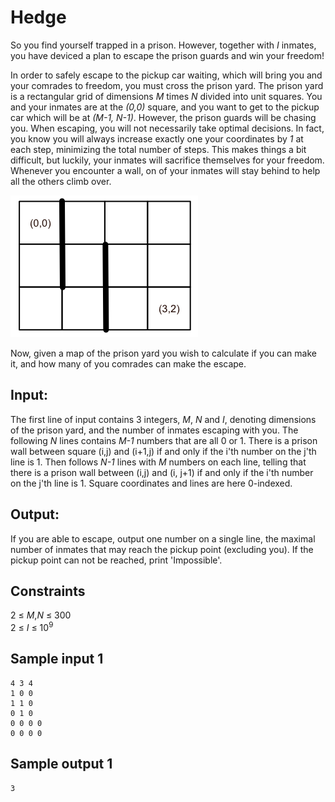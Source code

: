 # Hedge

So you find yourself trapped in a prison.
However, together with _I_ inmates, you have deviced a plan to escape the prison guards and win your freedom!

In order to safely escape to the pickup car waiting, which will bring you and your comrades to freedom, you must cross the prison yard.
The prison yard is a rectangular grid of dimensions _M_ times _N_ divided into unit squares.
You and your inmates are at the _(0,0)_ square, and you want to get to the pickup car which will be at _(M-1, N-1)_.
However, the prison guards will be chasing you.
When escaping, you will not necessarily take optimal decisions.
In fact, you know you will always increase exactly one your coordinates by _1_ at each step, minimizing the total number of steps.
This makes things a bit difficult, but luckily, your inmates will sacrifice themselves for your freedom.
Whenever you encounter a wall, on of your inmates will stay behind to help all the others climb over.

![](../images/hedge2.png)

Now, given a map of the prison yard you wish to calculate if you can make it, and how many of you comrades can make the escape.

## Input:
The first line of input contains 3 integers, _M_, _N_ and _I_, denoting dimensions of the prison yard, and the number of inmates escaping with you.
The following _N_ lines contains _M-1_ numbers that are all 0 or 1.
There is a prison wall between square (i,j) and (i+1,j) if and only if the i'th number on the j'th line is 1.
Then follows _N-1_ lines with _M_ numbers on each line, telling that there is a prison wall between (i,j) and (i, j+1) if and only if the i'th number on the j'th line is 1.
Square coordinates and lines are here 0-indexed.

## Output:
If you are able to escape, output one number on a single line, the maximal number of inmates that may reach the pickup point (excluding you).
If the pickup point can not be reached, print 'Impossible'.

## Constraints
2 &le; _M_,_N_ &le; 300  
2 &le; _I_ &le; 10<sup>9</sup>

## Sample input 1
```
4 3 4  
1 0 0  
1 1 0  
0 1 0  
0 0 0 0  
0 0 0 0  
```

## Sample output 1
```
3  
```

